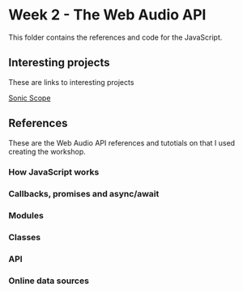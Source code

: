 # Week 2 - The Web Audio API
This folder contains the references and code for the JavaScript. 

## Interesting projects
These are links to interesting projects

[Sonic Scope](https://www.sonicscope.org/)


## References
These are the Web Audio API references and tutotials on that I used creating the workshop.

### How JavaScript works


### Callbacks, promises and async/await


### Modules

### Classes

### API

### Online data sources

